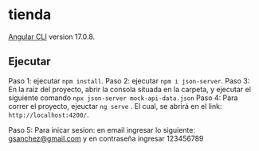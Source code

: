# tienda

[Angular CLI](https://github.com/angular/angular-cli) version 17.0.8.

## Ejecutar
Paso 1: ejecutar `npm install`.
Paso 2: ejecutar `npm i json-server`.
Paso 3: En la raiz del proyecto, abrir la consola situada en la carpeta, y ejecutar el siguiente comando `npx json-server mock-api-data.json`
Paso 4: Para correr el proyecto, ejeuctar  `ng serve` . El cual, se abrirá en el link:  `http://localhost:4200/`.

Paso 5: Para inicar sesion: en email ingresar lo siguiente:  gsanchez@gmail.com
y en contraseña ingresar 123456789